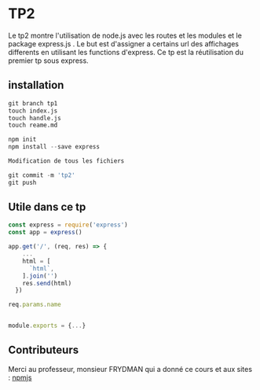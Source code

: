 # TP2

Le tp2 montre l'utilisation de node.js avec les routes et les modules et le package express.js .
Le but est d'assigner a certains url des affichages differents en utilisant les functions d'express.
Ce tp est la réutilisation du premier tp sous express.

## installation
```python
git branch tp1
touch index.js
touch handle.js
touch reame.md

npm init
npm install --save express

Modification de tous les fichiers

git commit -m 'tp2'
git push
```
## Utile dans ce tp

```js
const express = require('express')
const app = express()

app.get('/', (req, res) => {
    ...
    html = [
      `html`,
    ].join('')
    res.send(html)
  })

req.params.name


module.exports = {...}
```

## Contributeurs
Merci au professeur, monsieur FRYDMAN qui a donné ce cours et aux sites :
[npmjs](https://www.npmjs.com/package/express)